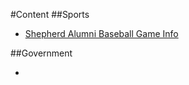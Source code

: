 #Content
##Sports
* [Shepherd Alumni Baseball Game Info](_posts/2016-08-10-101-2.md)

##Government
* [](_posts/2016-08-11-shepherd-police-department-participated-in-active-shooter-training-at-cmu.md)